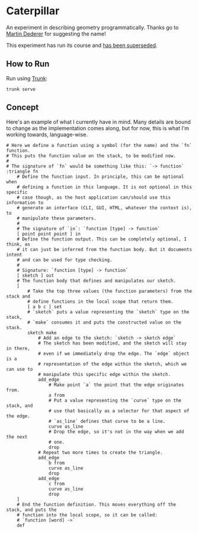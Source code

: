 # Caterpillar

An experiment in describing geometry programmatically. Thanks go to [Martin Dederer](https://github.com/martindederer) for suggesting the name!

This experiment has run its course and [has been superseded](../cat2/).


## How to Run

Run using [Trunk](https://trunkrs.dev/):

```
trunk serve
```


## Concept

Here's an example of what I currently have in mind. Many details are bound to change as the implementation comes along, but for now, this is what I'm working towards, language-wise.

```
# Here we define a function using a symbol (for the name) and the `fn` function.
# This puts the function value on the stack, to be modified now.
#
# The signature of `fn` would be something like this: `-> function`
:triangle fn
    # Define the function input. In principle, this can be optional when
    # defining a function in this language. It is not optional in this specific
    # case though, as the host application can/should use this information to
    # generate an interface (CLI, GUI, HTML, whatever the context is), to
    # manipulate these parameters.
    #
    # The signature of `in`: `function [type] -> function`
    [ point point point ] in
    # Define the function output. This can be completely optional, I think, as
    # it can just be inferred from the function body. But it documents intent
    # and can be used for type checking.
    #
    # Signature: `function [type] -> function`
    [ sketch ] out
    # The function body that defines and manipulates our sketch.
    [
        # Take the top three values (the function parameters) from the stack and
        # define functions in the local scope that return them.
        [ a b c ] set
        # `sketch` puts a value representing the `sketch` type on the stack,
        # `make` consumes it and puts the constructed value on the stack.
        sketch make
            # Add an edge to the sketch: `sketch -> sketch edge`
            # The sketch has been modified, and the sketch will stay in there,
            # even if we immediately drop the edge. The `edge` object is a
            # representation of the edge within the sketch, which we can use to
            # manipulate this specific edge within the sketch.
            add_edge
                # Make point `a` the point that the edge originates from.
                a from
                # Put a value representing the `curve` type on the stack, and
                # use that basically as a selector for that aspect of the edge.
                # `as_line` defines that curve to be a line.
                curve as_line
                # Drop the edge, so it's not in the way when we add the next
                # one.
                drop
            # Repeat two more times to create the triangle.
            add_edge
                b from
                curve as_line
                drop
            add_edge
                c from
                curve as_line
                drop
    ]
    # End the function definition. This moves everything off the stack, and puts the
    # function into the local scope, so it can be called:
    # `function [word] ->`
    def
```
